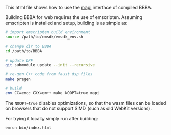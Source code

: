 This html file shows how to use the [mapi](https://github.com/DISTRHO/MAPI) interface of compiled BBBA.

Building BBBA for web requires the use of emscripten.
Assuming emscripten is installed and setup, building is as simple as:

```sh
# import emscripten build environment
source /path/to/emsdk/emsdk_env.sh

# change dir to BBBA
cd /path/to/BBBA

# update DPF
git submodule update --init --recursive

# re-gen C++ code from faust dsp files
make pregen

# build
env CC=emcc CXX=em++ make NOOPT=true mapi
```

The `NOOPT=true` disables optimizations, so that the wasm files can be loaded on browsers that do not support SIMD (such as old WebKit versions).

For trying it locally simply run after building:

```
emrun bin/index.html
```
